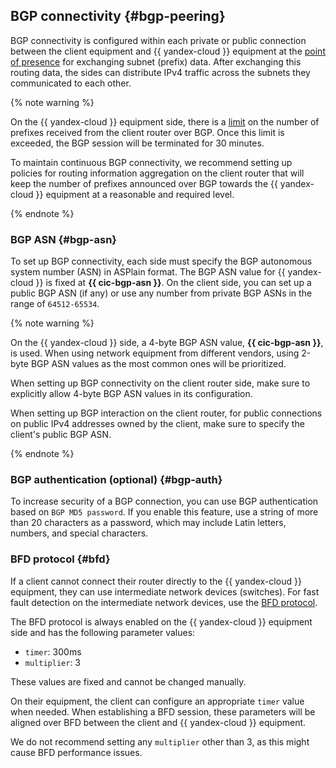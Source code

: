 ## BGP connectivity {#bgp-peering}

BGP connectivity is configured within each private or public connection between the client equipment and {{ yandex-cloud }} equipment at the [point of presence](../../interconnect/concepts/pops.md) for exchanging subnet (prefix) data. After exchanging this routing data, the sides can distribute IPv4 traffic across the subnets they communicated to each other.

{% note warning %}

On the {{ yandex-cloud }} equipment side, there is a [limit](../../interconnect/concepts/limits.md#interconnect-limits) on the number of prefixes received from the client router over BGP.
Once this limit is exceeded, the BGP session will be terminated for 30 minutes.

To maintain continuous BGP connectivity, we recommend setting up policies for routing information aggregation on the client router that will keep the number of prefixes announced over BGP towards the {{ yandex-cloud }} equipment at a reasonable and required level.

{% endnote %}

### BGP ASN {#bgp-asn}

To set up BGP connectivity, each side must specify the BGP autonomous system number (ASN) in ASPlain format. The BGP ASN value for {{ yandex-cloud }} is fixed at **{{ cic-bgp-asn }}**. On the client side, you can set up a public BGP ASN (if any) or use any number from private BGP ASNs in the range of `64512-65534`.

{% note warning %}

On the {{ yandex-cloud }} side, a 4-byte BGP ASN value, **{{ cic-bgp-asn }}**, is used. When using network equipment from different vendors, using 2-byte BGP ASN values as the most common ones will be prioritized.

When setting up BGP connectivity on the client router side, make sure to explicitly allow 4-byte BGP ASN values in its configuration.

When setting up BGP interaction on the client router, for public connections on public IPv4 addresses owned by the client, make sure to specify the client's public BGP ASN.

{% endnote %}

### BGP authentication (optional) {#bgp-auth}

To increase security of a BGP connection, you can use BGP authentication based on `BGP MD5 password`. If you enable this feature, use a string of more than 20 characters as a password, which may include Latin letters, numbers, and special characters.

### BFD protocol {#bfd}

If a client cannot connect their router directly to the {{ yandex-cloud }} equipment, they can use intermediate network devices (switches). For fast fault detection on the intermediate network devices, use the [BFD protocol](https://en.wikipedia.org/wiki/Bidirectional_Forwarding_Detection).

The BFD protocol is always enabled on the {{ yandex-cloud }} equipment side and has the following parameter values:
* `timer`: 300ms
* `multiplier`: 3

These values are fixed and cannot be changed manually.

On their equipment, the client can configure an appropriate `timer` value when needed. When establishing a BFD session, these parameters will be aligned over BFD between the client and {{ yandex-cloud }} equipment.

We do not recommend setting any `multiplier` other than 3, as this might cause BFD performance issues.
